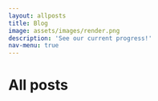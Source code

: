 ```yaml
---
layout: allposts
title: Blog
image: assets/images/render.png
description: 'See our current progress!'
nav-menu: true
---
```

<h1>All posts</h1>
